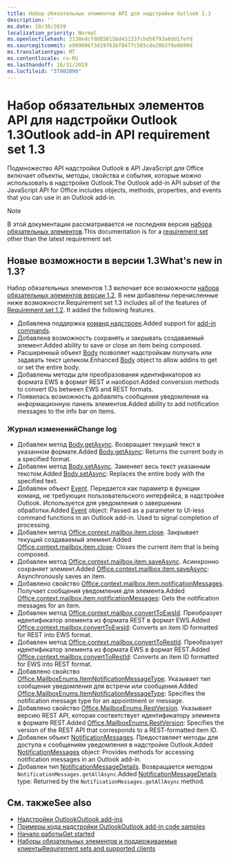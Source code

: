 ```yaml
---
title: Набор обязательных элементов API для надстройки Outlook 1.3
description: ''
ms.date: 10/30/2019
localization_priority: Normal
ms.openlocfilehash: 2138edcfdd85815bd43133fcbd58793a6dd1fefd
ms.sourcegitcommit: e989096f3d19761bf8477c585cde20b3f8e0b90d
ms.translationtype: MT
ms.contentlocale: ru-RU
ms.lasthandoff: 10/31/2019
ms.locfileid: "37902090"
---
```

# <a name="outlook-add-in-api-requirement-set-13"></a><span data-ttu-id="0c499-102">Набор обязательных элементов API для надстройки Outlook 1.3</span><span class="sxs-lookup"><span data-stu-id="0c499-102">Outlook add-in API requirement set 1.3</span></span>

<span data-ttu-id="0c499-103">Подмножество API надстройки Outlook в API JavaScript для Office включает объекты, методы, свойства и события, которые можно использовать в надстройке Outlook.</span><span class="sxs-lookup"><span data-stu-id="0c499-103">The Outlook add-in API subset of the JavaScript API for Office includes objects, methods, properties, and events that you can use in an Outlook add-in.</span></span>

> [!NOTE]
> <span data-ttu-id="0c499-104">В этой документации рассматривается не последняя версия [набора обязательных элементов](/office/dev/add-ins/reference/requirement-sets/outlook-api-requirement-sets).</span><span class="sxs-lookup"><span data-stu-id="0c499-104">This documentation is for a [requirement set](/office/dev/add-ins/reference/requirement-sets/outlook-api-requirement-sets) other than the latest requirement set.</span></span> 

## <a name="whats-new-in-13"></a><span data-ttu-id="0c499-105">Новые возможности в версии 1.3</span><span class="sxs-lookup"><span data-stu-id="0c499-105">What's new in 1.3?</span></span>

<span data-ttu-id="0c499-p101">Набор обязательных элементов 1.3 включает все возможности [набора обязательных элементов версии 1.2](../requirement-set-1.2/outlook-requirement-set-1.2.md). В нем добавлены перечисленные ниже возможности.</span><span class="sxs-lookup"><span data-stu-id="0c499-p101">Requirement set 1.3 includes all of the features of [Requirement set 1.2](../requirement-set-1.2/outlook-requirement-set-1.2.md). It added the following features.</span></span>

- <span data-ttu-id="0c499-108">Добавлена поддержка [команд надстроек](/outlook/add-ins/add-in-commands-for-outlook).</span><span class="sxs-lookup"><span data-stu-id="0c499-108">Added support for [add-in commands](/outlook/add-ins/add-in-commands-for-outlook).</span></span>
- <span data-ttu-id="0c499-109">Добавлена возможность сохранять и закрывать создаваемый элемент.</span><span class="sxs-lookup"><span data-stu-id="0c499-109">Added ability to save or close an item being composed.</span></span>
- <span data-ttu-id="0c499-110">Расширенный объект [Body](/javascript/api/outlook/office.body?view=outlook-js-1.3) позволяет надстройкам получать или задавать текст целиком.</span><span class="sxs-lookup"><span data-stu-id="0c499-110">Enhanced [Body](/javascript/api/outlook/office.body?view=outlook-js-1.3) object to allow addins to get or set the entire body.</span></span>
- <span data-ttu-id="0c499-111">Добавлены методы для преобразования идентификаторов из формата EWS в формат REST и наоборот.</span><span class="sxs-lookup"><span data-stu-id="0c499-111">Added conversion methods to convert IDs between EWS and REST formats.</span></span>
- <span data-ttu-id="0c499-112">Появилась возможность добавлять сообщения уведомления на информационную панель элементов.</span><span class="sxs-lookup"><span data-stu-id="0c499-112">Added ability to add notification messages to the info bar on items.</span></span>

### <a name="change-log"></a><span data-ttu-id="0c499-113">Журнал изменений</span><span class="sxs-lookup"><span data-stu-id="0c499-113">Change log</span></span>

- <span data-ttu-id="0c499-114">Добавлен метод [Body.getAsync](/javascript/api/outlook/office.body?view=outlook-js-1.3#getasync-coerciontype--options--callback-). Возвращает текущий текст в указанном формате.</span><span class="sxs-lookup"><span data-stu-id="0c499-114">Added [Body.getAsync](/javascript/api/outlook/office.body?view=outlook-js-1.3#getasync-coerciontype--options--callback-): Returns the current body in a specified format.</span></span>
- <span data-ttu-id="0c499-115">Добавлен метод [Body.setAsync](/javascript/api/outlook/office.body?view=outlook-js-1.3#setasync-data--options--callback-). Заменяет весь текст указанным текстом.</span><span class="sxs-lookup"><span data-stu-id="0c499-115">Added [Body.setAsync](/javascript/api/outlook/office.body?view=outlook-js-1.3#setasync-data--options--callback-): Replaces the entire body with the specified text.</span></span>
- <span data-ttu-id="0c499-p102">Добавлен объект [Event](/javascript/api/office/office.addincommands.event). Передается как параметр в функции команд, не требующих пользовательского интерфейса, в надстройке Outlook. Используется для уведомления о завершении обработки.</span><span class="sxs-lookup"><span data-stu-id="0c499-p102">Added [Event](/javascript/api/office/office.addincommands.event) object: Passed as a parameter to UI-less command functions in an Outlook add-in. Used to signal completion of processing.</span></span>
- <span data-ttu-id="0c499-118">Добавлен метод [Office.context.mailbox.item.close](office.context.mailbox.item.md#close). Закрывает текущий создаваемый элемент.</span><span class="sxs-lookup"><span data-stu-id="0c499-118">Added [Office.context.mailbox.item.close](office.context.mailbox.item.md#close): Closes the current item that is being composed.</span></span>
- <span data-ttu-id="0c499-119">Добавлен метод [Office.context.mailbox.item.saveAsync](office.context.mailbox.item.md#saveasyncoptions-callback). Асинхронно сохраняет элемент.</span><span class="sxs-lookup"><span data-stu-id="0c499-119">Added [Office.context.mailbox.item.saveAsync](office.context.mailbox.item.md#saveasyncoptions-callback): Asynchronously saves an item.</span></span>
- <span data-ttu-id="0c499-120">Добавлено свойство [Office.context.mailbox.item.notificationMessages](office.context.mailbox.item.md#notificationmessages-notificationmessages). Получает сообщения уведомления для элемента.</span><span class="sxs-lookup"><span data-stu-id="0c499-120">Added [Office.context.mailbox.item.notificationMessages](office.context.mailbox.item.md#notificationmessages-notificationmessages): Gets the notification messages for an item.</span></span>
- <span data-ttu-id="0c499-121">Добавлен метод [Office.context.mailbox.convertToEwsId](office.context.mailbox.md#converttoewsiditemid-restversion--string). Преобразует идентификатор элемента из формата REST в формат EWS.</span><span class="sxs-lookup"><span data-stu-id="0c499-121">Added [Office.context.mailbox.convertToEwsId](office.context.mailbox.md#converttoewsiditemid-restversion--string): Converts an item ID formatted for REST into EWS format.</span></span>
- <span data-ttu-id="0c499-122">Добавлен метод [Office.context.mailbox.convertToRestId](office.context.mailbox.md#converttorestiditemid-restversion--string). Преобразует идентификатор элемента из формата EWS в формат REST.</span><span class="sxs-lookup"><span data-stu-id="0c499-122">Added [Office.context.mailbox.convertToRestId](office.context.mailbox.md#converttorestiditemid-restversion--string): Converts an item ID formatted for EWS into REST format.</span></span>
- <span data-ttu-id="0c499-123">Добавлено свойство [Office.MailboxEnums.ItemNotificationMessageType](/javascript/api/outlook/office.mailboxenums.itemnotificationmessagetype?view=outlook-js-1.3). Указывает тип сообщения уведомления для встречи или сообщения.</span><span class="sxs-lookup"><span data-stu-id="0c499-123">Added [Office.MailboxEnums.ItemNotificationMessageType](/javascript/api/outlook/office.mailboxenums.itemnotificationmessagetype?view=outlook-js-1.3): Specifies the notification message type for an appointment or message.</span></span>
- <span data-ttu-id="0c499-124">Добавлено свойство [Office.MailboxEnums.RestVersion](/javascript/api/outlook/office.mailboxenums.restversion?view=outlook-js-1.3). Указывает версию REST API, которая соответствует идентификатору элемента в формате REST.</span><span class="sxs-lookup"><span data-stu-id="0c499-124">Added [Office.MailboxEnums.RestVersion](/javascript/api/outlook/office.mailboxenums.restversion?view=outlook-js-1.3): Specifies the version of the REST API that corresponds to a REST-formatted item ID.</span></span>
- <span data-ttu-id="0c499-125">Добавлен объект [NotificationMessages](/javascript/api/outlook/office.notificationmessages?view=outlook-js-1.3). Предоставляет методы для доступа к сообщениям уведомления в надстройке Outlook.</span><span class="sxs-lookup"><span data-stu-id="0c499-125">Added [NotificationMessages](/javascript/api/outlook/office.notificationmessages?view=outlook-js-1.3) object: Provides methods for accessing notification messages in an Outlook add-in.</span></span>
- <span data-ttu-id="0c499-126">Добавлен тип [NotificationMessageDetails](/javascript/api/outlook/office.notificationmessagedetails?view=outlook-js-1.3). Возвращается методом `NotificationMessages.getAllAsync`.</span><span class="sxs-lookup"><span data-stu-id="0c499-126">Added [NotificationMessageDetails](/javascript/api/outlook/office.notificationmessagedetails?view=outlook-js-1.3) type: Returned by the `NotificationMessages.getAllAsync` method.</span></span>

## <a name="see-also"></a><span data-ttu-id="0c499-127">См. также</span><span class="sxs-lookup"><span data-stu-id="0c499-127">See also</span></span>

- [<span data-ttu-id="0c499-128">Надстройки Outlook</span><span class="sxs-lookup"><span data-stu-id="0c499-128">Outlook add-ins</span></span>](/outlook/add-ins/)
- [<span data-ttu-id="0c499-129">Примеры кода надстройки Outlook</span><span class="sxs-lookup"><span data-stu-id="0c499-129">Outlook add-in code samples</span></span>](https://developer.microsoft.com/outlook/gallery/?filterBy=Outlook,Samples,Add-ins)
- [<span data-ttu-id="0c499-130">Начало работы</span><span class="sxs-lookup"><span data-stu-id="0c499-130">Get started</span></span>](/outlook/add-ins/quick-start)
- [<span data-ttu-id="0c499-131">Наборы обязательных элементов и поддерживаемые клиенты</span><span class="sxs-lookup"><span data-stu-id="0c499-131">Requirement sets and supported clients</span></span>](../../requirement-sets/outlook-api-requirement-sets.md)
